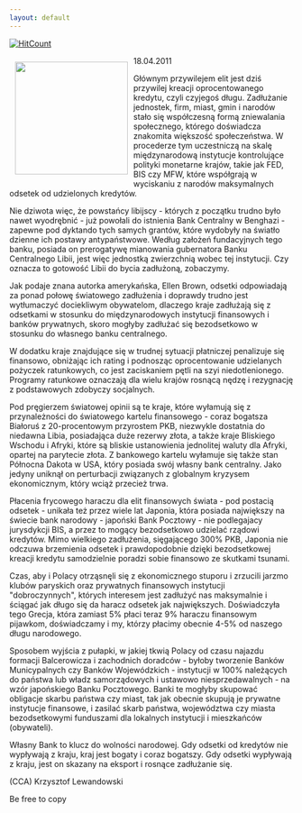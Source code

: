 ```yaml
---
layout: default
---
```


[![HitCount](http://hits.dwyl.io/czystakraina/{{post.url}}.svg)](http://hits.dwyl.io/czystakraina/{{post.url}})

<p><img src="{{site.baseurl}}\articles\pictures\465.benghazi.jpg" align="left" style="margin: 10px 10px" width="200"><!--68-->
18.04.2011</p><p>Głównym przywilejem elit jest dziś przywilej kreacji oprocentowanego kredytu, czyli czyjegoś długu. Zadłużanie jednostek, firm, miast, gmin i narodów stało się współczesną formą zniewalania społecznego, którego doświadcza znakomita większość społeczeństwa. W procederze tym uczestniczą na skalę międzynarodową instytucje kontrolujące polityki monetarne krajów, takie jak FED, BIS czy MFW, które współgrają w wyciskaniu z narodów maksymalnych odsetek od udzielonych kredytów. </p><p>Nie dziwota więc, że powstańcy libijscy - których z początku trudno było nawet wyodrębnić -
już powołali do istnienia Bank Centralny w
Benghazi - zapewne pod dyktando tych samych grantów, które wydobyły na
światło dzienne ich postawy antypaństwowe. Według założeń fundacyjnych tego banku, posiada on prerogatywę mianowania gubernatora Banku Centralnego Libii, jest więc jednostką zwierzchnią wobec tej instytucji. Czy oznacza to gotowość Libii do bycia zadłużoną, zobaczymy.</p><p>
</p><p>Jak podaje znana autorka amerykańska, Ellen Brown, odsetki odpowiadają za ponad połowę światowego zadłużenia i doprawdy trudno jest wytłumaczyć dociekliwym obywatelom, dlaczego kraje zadłużają się z odsetkami w stosunku do międzynarodowych instytucji finansowych i banków prywatnych, skoro mogłyby zadłużać się bezodsetkowo w stosunku do własnego banku centralnego. </p><p>W dodatku kraje znajdujące się w trudnej sytuacji płatniczej penalizuje się finansowo, obniżając ich rating i podnosząc oprocentowanie udzielanych pożyczek ratunkowych, co jest zaciskaniem pętli na szyi niedotlenionego. Programy ratunkowe oznaczają dla wielu krajów rosnącą nędzę i rezygnację z podstawowych zdobyczy socjalnych.</p><p>Pod pręgierzem światowej opinii są te kraje, które wyłamują się z przynależności do światowego kartelu finansowego - coraz bogatsza Białoruś z 20-procentowym przyrostem PKB, niezwykle dostatnia do niedawna Libia, posiadająca duże rezerwy złota, a także kraje Bliskiego Wschodu i Afryki, które są bliskie ustanowienia jednolitej waluty dla Afryki, opartej na parytecie złota. Z bankowego kartelu wyłamuje się także stan Północna Dakota w USA, który posiada swój własny bank centralny. Jako jedyny uniknął on perturbacji związanych z globalnym kryzysem ekonomicznym, który wciąż przecież trwa.</p><p>Płacenia frycowego haraczu dla elit finansowych świata - pod postacią odsetek - unikała też przez wiele lat Japonia, która posiada największy na świecie bank narodowy - japoński Bank Pocztowy - nie podlegajacy jurysdykcji BIS, a przez to mogący bezodsetkowo udzielać rządowi kredytów. Mimo wielkiego zadłużenia, sięgającego 300% PKB, Japonia nie odczuwa brzemienia odsetek i prawdopodobnie dzięki bezodsetkowej kreacji kredytu samodzielnie poradzi sobie finansowo ze skutkami tsunami.</p><p>Czas, aby i Polacy otrząsnęli się z ekonomicznego stuporu i zrzucili jarzmo klubów paryskich oraz prywatnych finansowych instytucji "dobroczynnych", których interesem jest zadłużyć nas maksymalnie i ściągać jak długo się da haracz odsetek jak największych. Doświadczyła tego Grecja, która zamiast 5% płaci teraz 9% haraczu finansowym pijawkom, doświadczamy i my, którzy płacimy obecnie 4-5% od naszego długu narodowego.</p><p>Sposobem wyjścia z pułapki, w jakiej tkwią Polacy od czasu najazdu formacji Balcerowicza i zachodnich doradców - byłoby tworzenie Banków Municypalnych czy Banków Wojewódzkich - instytucji w 100% należących do państwa lub władz samorządowych i ustawowo niesprzedawalnych - na wzór japońskiego Banku Pocztowego. Banki te mogłyby skupować obligacje skarbu państwa czy miast, tak jak obecnie skupują je prywatne instytucje finansowe, i zasilać skarb państwa, województwa czy miasta bezodsetkowymi funduszami dla lokalnych instytucji i mieszkańców (obywateli).</p><p>Własny Bank to klucz do wolności narodowej. Gdy odsetki od kredytów nie wypływają z kraju, kraj jest bogaty i coraz bogatszy. Gdy odsetki wypływają z kraju, jest on skazany na eksport i rosnące zadłużanie się. </p><p>(CCA) Krzysztof Lewandowski</p><p>Be free to copy</p>